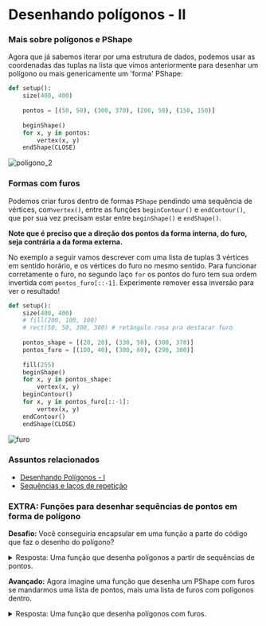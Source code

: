 # Desenhando polígonos - II
### Mais sobre polígonos e PShape

Agora que já sabemos iterar por uma estrutura de dados, podemos usar as coordenadas das tuplas na lista que vimos anteriormente para desenhar um polígono ou mais genericamente um 'forma' PShape:

```python
def setup():
    size(400, 400)
    
    pontos = [(50, 50), (300, 370), (200, 50), (150, 150)]
    
    beginShape()
    for x, y in pontos:
        vertex(x, y)
    endShape(CLOSE)
```

![poligono_2](assets/poligono_2.png)

### Formas com furos
    
Podemos criar furos dentro de formas `PShape` pendindo uma sequência de vértices, com`vertex()`, entre as funções `beginContour()` e `endContour()`, que por sua vez precisam estar entre `beginShape()` e `endShape()`.

**Note que é preciso que a direção dos pontos da forma interna, do furo, seja contrária a da forma externa.**

No exemplo a seguir vamos descrever com uma lista de tuplas 3 vértices em sentido horário, e os vértices do furo no mesmo sentido. Para funcionar corretamente o furo, no segundo laço `for` os pontos do furo tem sua ordem invertida com `pontos_furo[::-1]`. Experimente remover essa inversão para ver o resultado!
    
```python
def setup():
    size(400, 400)
    # fill(200, 100, 100)
    # rect(50, 50, 300, 300) # retângulo rosa pra destacar furo
    
    pontos_shape = [(20, 20), (330, 50), (300, 370)]
    pontos_furo = [(100, 40), (300, 60), (290, 300)]
    
    fill(255)
    beginShape()
    for x, y in pontos_shape:
        vertex(x, y)
    beginContour()
    for x, y in pontos_furo[::-1]:
        vertex(x, y)
    endContour()
    endShape(CLOSE)
```

![furo](assets/contour_furo.png)

### Assuntos relacionados

- [Desenhando Polígonos - I](poligonos_1.md)
- [Sequências e laços de repetição](lacos_py.md)


### EXTRA: Funções para desenhar sequências de pontos em forma de polígono

**Desafio:** Você conseguiria encapsular em uma função a parte do código que faz o desenho do polígono?

<details>    
<summary>Resposta: Uma função que desenha polígonos a partir de sequências de pontos.</summary>

```python
def setup():
    size(400, 400)
    pontos_shape = [(20, 20), (330, 50), (300, 370)]
    draw_poly(pontos_shape)

def draw_poly(pts, closed=True):
    """
    Aceita como pontos sequencias de tuplas, lista ou vetores com (x, y) ou (x, y, z).
    Por default faz um polígono fechado.
    """
    beginShape()  # inicia o PShape
    for p in pts:
        vertex(p[0], p[1]) # ou use `vertex(*p)` para aceitar pontos em 3D   
    # encerra o PShape
    if closed:
        endShape(CLOSE)
    else:
        endShape()
       
```

</details>   

**Avançado:** Agora imagine uma função que desenha um PShape com furos se mandarmos uma lista de pontos, mais uma lista de furos com polígonos dentro.

<details>    
<summary>Resposta: Uma função que desenha polígonos com furos.</summary>

```python
def setup():
    size(400, 400)

    pontos_shape = [(20, 20), (330, 50), (300, 370)]
    pontos_furo = [(290, 300), (300, 60), (100, 40)]

    poly_and_holes(pontos_shape, [pontos_furo])
    # poly_and_holes(pontos_shape, pontos_furo)  # tabém funciona

    saveFrame('contour_furo.png')

def poly_and_holes(points, holes=None, closed=True):
    """
    Aceita como pontos sequencias de tuplas, lista ou vetores com (x, y) ou (x, y, z).
    Note que `holes` espera uma sequencias de sequencias ou uma única sequencia de
    pontos. Por default faz um polígono fechado.
    """

    def depth(seq):
        """
        usada para checar se temos um furo ou vários
        devolve 2 para um só furo, 3 para vários furos
        """
        if (isinstance(seq, list) or
                isinstance(seq, tuple) or
                isinstance(seq, PVector)):
            return 1 + max(depth(item) for item in seq)
        else:
            return 0

    beginShape()  # inicia o PShape
    for p in points:
        if len(p) == 2:
            vertex(p[0], p[1])
        else:
            vertex(*p)  # desempacota pontos em 3d
    # tratamento dos furos, se houver           
    holes = holes or []  # equivale a: holes if holes else []
    if holes and depth(holes) == 2:  # sequência única de pontos
        holes = (holes,)     # envolve em um tupla
    for hole in holes:  # para cada furo
        beginContour()  # inicia o furo
        for p in hole:
            if len(p) == 2:
                vertex(p[0], p[1])
            else:
                vertex(*p)
        endContour()  # final e um furo
    # encerra o PShape
    if closed:
        endShape(CLOSE)
    else:
        endShape()
```        
</details>        


